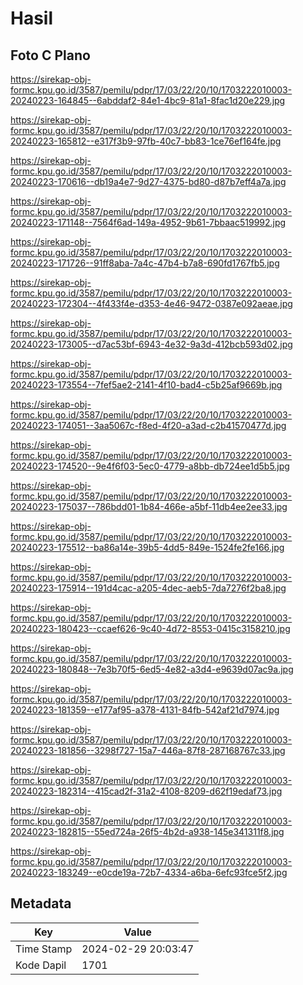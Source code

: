 # Hasil

## Foto C Plano

https://sirekap-obj-formc.kpu.go.id/3587/pemilu/pdpr/17/03/22/20/10/1703222010003-20240223-164845--6abddaf2-84e1-4bc9-81a1-8fac1d20e229.jpg

https://sirekap-obj-formc.kpu.go.id/3587/pemilu/pdpr/17/03/22/20/10/1703222010003-20240223-165812--e317f3b9-97fb-40c7-bb83-1ce76ef164fe.jpg

https://sirekap-obj-formc.kpu.go.id/3587/pemilu/pdpr/17/03/22/20/10/1703222010003-20240223-170616--db19a4e7-9d27-4375-bd80-d87b7eff4a7a.jpg

https://sirekap-obj-formc.kpu.go.id/3587/pemilu/pdpr/17/03/22/20/10/1703222010003-20240223-171148--7564f6ad-149a-4952-9b61-7bbaac519992.jpg

https://sirekap-obj-formc.kpu.go.id/3587/pemilu/pdpr/17/03/22/20/10/1703222010003-20240223-171726--91ff8aba-7a4c-47b4-b7a8-690fd1767fb5.jpg

https://sirekap-obj-formc.kpu.go.id/3587/pemilu/pdpr/17/03/22/20/10/1703222010003-20240223-172304--4f433f4e-d353-4e46-9472-0387e092aeae.jpg

https://sirekap-obj-formc.kpu.go.id/3587/pemilu/pdpr/17/03/22/20/10/1703222010003-20240223-173005--d7ac53bf-6943-4e32-9a3d-412bcb593d02.jpg

https://sirekap-obj-formc.kpu.go.id/3587/pemilu/pdpr/17/03/22/20/10/1703222010003-20240223-173554--7fef5ae2-2141-4f10-bad4-c5b25af9669b.jpg

https://sirekap-obj-formc.kpu.go.id/3587/pemilu/pdpr/17/03/22/20/10/1703222010003-20240223-174051--3aa5067c-f8ed-4f20-a3ad-c2b41570477d.jpg

https://sirekap-obj-formc.kpu.go.id/3587/pemilu/pdpr/17/03/22/20/10/1703222010003-20240223-174520--9e4f6f03-5ec0-4779-a8bb-db724ee1d5b5.jpg

https://sirekap-obj-formc.kpu.go.id/3587/pemilu/pdpr/17/03/22/20/10/1703222010003-20240223-175037--786bdd01-1b84-466e-a5bf-11db4ee2ee33.jpg

https://sirekap-obj-formc.kpu.go.id/3587/pemilu/pdpr/17/03/22/20/10/1703222010003-20240223-175512--ba86a14e-39b5-4dd5-849e-1524fe2fe166.jpg

https://sirekap-obj-formc.kpu.go.id/3587/pemilu/pdpr/17/03/22/20/10/1703222010003-20240223-175914--191d4cac-a205-4dec-aeb5-7da7276f2ba8.jpg

https://sirekap-obj-formc.kpu.go.id/3587/pemilu/pdpr/17/03/22/20/10/1703222010003-20240223-180423--ccaef626-9c40-4d72-8553-0415c3158210.jpg

https://sirekap-obj-formc.kpu.go.id/3587/pemilu/pdpr/17/03/22/20/10/1703222010003-20240223-180848--7e3b70f5-6ed5-4e82-a3d4-e9639d07ac9a.jpg

https://sirekap-obj-formc.kpu.go.id/3587/pemilu/pdpr/17/03/22/20/10/1703222010003-20240223-181359--e177af95-a378-4131-84fb-542af21d7974.jpg

https://sirekap-obj-formc.kpu.go.id/3587/pemilu/pdpr/17/03/22/20/10/1703222010003-20240223-181856--3298f727-15a7-446a-87f8-287168767c33.jpg

https://sirekap-obj-formc.kpu.go.id/3587/pemilu/pdpr/17/03/22/20/10/1703222010003-20240223-182314--415cad2f-31a2-4108-8209-d62f19edaf73.jpg

https://sirekap-obj-formc.kpu.go.id/3587/pemilu/pdpr/17/03/22/20/10/1703222010003-20240223-182815--55ed724a-26f5-4b2d-a938-145e341311f8.jpg

https://sirekap-obj-formc.kpu.go.id/3587/pemilu/pdpr/17/03/22/20/10/1703222010003-20240223-183249--e0cde19a-72b7-4334-a6ba-6efc93fce5f2.jpg


## Metadata

| Key        | Value               |
| ---------- | ------------------- |
| Time Stamp | 2024-02-29 20:03:47 |
| Kode Dapil | 1701                |



